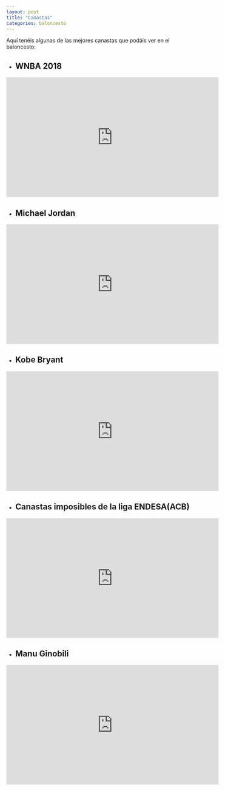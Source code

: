 ```yaml
---
layout: post
title: "Canastas"
categories: baloncesto
---
```


Aquí tenéis algunas de las mejores canastas que podáis ver en el baloncesto:

- ## WNBA 2018 
 
<iframe width="560" height="315" src="https://www.youtube.com/embed/8LDCoX2a06A" frameborder="0" allow="accelerometer; autoplay; encrypted-media; gyroscope; picture-in-picture" allowfullscreen></iframe>


- ## Michael Jordan 

<iframe width="560" height="315" src="https://www.youtube.com/embed/8FwgVZdCpGk" frameborder="0" allow="accelerometer; autoplay; encrypted-media; gyroscope; picture-in-picture" allowfullscreen></iframe>


- ## Kobe Bryant 

<iframe width="560" height="315" src="https://www.youtube.com/embed/T06yJR-Xzd4" frameborder="0" allow="accelerometer; autoplay; encrypted-media; gyroscope; picture-in-picture" allowfullscreen></iframe>


- ## Canastas imposibles de la liga ENDESA(ACB) 

<iframe width="560" height="315" src="https://www.youtube.com/embed/VAf2wpVWeas" frameborder="0" allow="accelerometer; autoplay; encrypted-media; gyroscope; picture-in-picture" allowfullscreen></iframe>

- ## Manu Ginobili 

<iframe width="560" height="315" src="https://www.youtube.com/embed/AJUhzQEPCvE" frameborder="0" allow="accelerometer; autoplay; encrypted-media; gyroscope; picture-in-picture" allowfullscreen></iframe>

